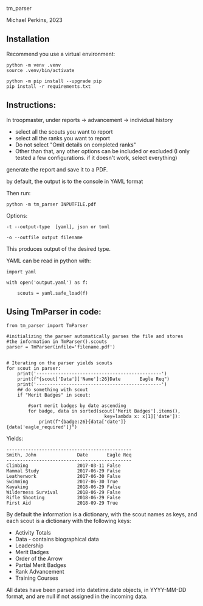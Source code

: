 tm_parser

Michael Perkins, 2023

## Installation

Recommend you use a virtual environment:

    python -m venv .venv
    source .venv/bin/activate

    python -m pip install --upgrade pip
    pip install -r requirements.txt

## Instructions:

In troopmaster, under reports -> advancement -> individual history
- select all the scouts you want to report
- select all the ranks you want to report
- Do not select "Omit details on completed ranks"
- Other than that, any other options can be included or excluded (I only tested a few configurations. if it doesn't work, select everything)

generate the report and save it to a PDF.

by default, the output is to the console in YAML format

Then run:

    python -m tm_parser INPUTFILE.pdf

Options:

    -t --output-type  [yaml], json or toml

    -o --outfile output filename

This produces output of the desired type. 

YAML can be read in python with: 

    import yaml

    with open('output.yaml') as f:

        scouts = yaml.safe_load(f)


## Using TmParser in code:

    from tm_parser import TmParser

    #initializing the parser automatically parses the file and stores
    #the information in TmParser().scouts
    parser = TmParser(infile='filename.pdf')


    # Iterating on the parser yields scouts
    for scout in parser:
        print('----------------------------------------------')
        print(f"{scout['Data']['Name']:26}Date       Eagle Req")
        print('----------------------------------------------')
        ## do something with scout
        if "Merit Badges" in scout:

            #sort merit badges by date ascending
            for badge, data in sorted(scout['Merit Badges'].items(), 
                                        key=lambda x: x[1]['date']):
                print(f"{badge:26}{data['date']} {data['eagle_required']}")


Yields:

    ----------------------------------------------
    Smith, John               Date       Eagle Req
    ----------------------------------------------
    Climbing                  2017-03-11 False
    Mammal Study              2017-06-29 False
    Leatherwork               2017-06-30 False
    Swimming                  2017-06-30 True
    Kayaking                  2018-06-29 False
    Wilderness Survival       2018-06-29 False
    Rifle Shooting            2018-06-29 False
    First Aid                 2018-09-29 True

By default the information is a dictionary, with the scout names as keys, and each scout is a dictionary with the following keys:
- Activity Totals
- Data - contains biographical data
- Leadership
- Merit Badges
- Order of the Arrow
- Partial Merit Badges
- Rank Advancement
- Training Courses

All dates have been parsed into datetime.date objects, in YYYY-MM-DD format, and are null if not assigned in the incoming data. 

